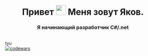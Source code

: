 <h1 align="center">Привет <img src="https://github.com/blackcater/blackcater/raw/main/images/Hi.gif" height="32"/> Меня зовут Яков.  
</h1>
<h3 align="center">Я начинающий разработчик C#/.net</h3>

<br>tyu<br>
[![codewars](https://www.codewars.com/users/BeyfusYakov/badges/large)](https://www.codewars.com/users/BeyfusYakov)




<!--
**BeyfusYakov/BeyfusYakov** is a ✨ _special_ ✨ repository because its `README.md` (this file) appears on your GitHub profile.

Here are some ideas to get you started:

- 🔭 I’m currently working on ...
- 🌱 I’m currently learning ...
- 👯 I’m looking to collaborate on ...
- 🤔 I’m looking for help with ...
- 💬 Ask me about ...
- 📫 How to reach me: ...
- 😄 Pronouns: ...
- ⚡ Fun fact: ...
-->
